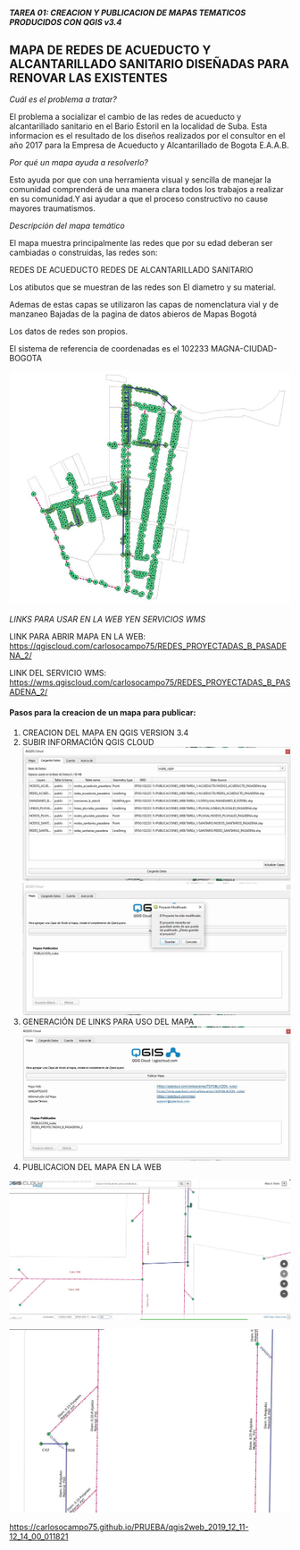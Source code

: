 ##### TAREA 01: CREACION Y PUBLICACION DE MAPAS TEMATICOS PRODUCIDOS CON QGIS v3.4

## MAPA DE REDES DE ACUEDUCTO Y ALCANTARILLADO SANITARIO DISEÑADAS PARA RENOVAR LAS EXISTENTES

*Cuál es el problema a tratar?*

El problema a socializar el cambio de las redes de acueducto y alcantarillado sanitario en el Bario 
Estoril en la localidad de Suba. Esta informacion es el resultado de los diseños realizados por el 
consultor en el año 2017 para la Empresa de Acueducto y  Alcantarillado de Bogota E.A.A.B.

*Por qué un mapa ayuda a resolverlo?*

Esto ayuda  por que con una herramienta visual y sencilla de manejar la comunidad comprenderá
de una manera clara todos los trabajos a realizar en su comunidad.Y asi ayudar a que el proceso constructivo
no cause mayores traumatismos.

*Descripción del mapa temático*

El mapa muestra principalmente las redes que por su edad deberan ser cambiadas o construidas, 
las redes son:

REDES DE ACUEDUCTO
REDES DE ALCANTARILLADO SANITARIO

Los atibutos que se muestran de las redes son El diametro y su material.

Ademas de estas capas se utilizaron las capas de nomenclatura vial y de manzaneo Bajadas de 
la pagina de datos abieros de Mapas Bogotá

Los datos de redes son propios.

El sistema de referencia de coordenadas es el 102233 MAGNA-CIUDAD-BOGOTA

![MAPA_1](IMAGENES_TAREA_1/MAPA_1.JPG)

*LINKS PARA USAR EN LA WEB YEN SERVICIOS WMS*

LINK PARA ABRIR MAPA EN LA WEB: https://qgiscloud.com/carlosocampo75/REDES_PROYECTADAS_B_PASADENA_2/

LINK DEL SERVICIO WMS: https://wms.qgiscloud.com/carlosocampo75/REDES_PROYECTADAS_B_PASADENA_2/

#### Pasos para la creacion de un mapa para publicar:

1. CREACION DEL MAPA EN QGIS VERSION 3.4
2. SUBIR INFORMACIÓN QGIS CLOUD
![Captura1_proyectadas](IMAGENES_TAREA_1/Captura1_proyectadas.JPG)
![Captura1_publicar_mapas](IMAGENES_TAREA_1/Captura1_publicar_mapas.JPG)
3. GENERACIÓN DE LINKS PARA USO DEL MAPA
![Captura1_publicar_mapas_2](IMAGENES_TAREA_1/Captura1_publicar_mapas_2.JPG)
4. PUBLICACION DEL MAPA EN LA WEB

![MapaWEB](IMAGENES_TAREA_1/MapaWEB.JPG)

![MapaWEB2](IMAGENES_TAREA_1/MapaWEB2.JPG)

https://carlosocampo75.github.io/PRUEBA/qgis2web_2019_12_11-12_14_00_011821





